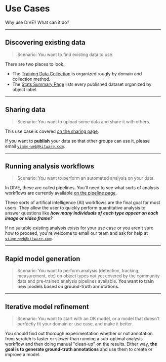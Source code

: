 # Use Cases

Why use DIVE?  What can it do?

---

## Discovering existing data

> Scenario: You want to find existing data to use.

There are two places to look.

* The [Training Data Collection](https://viame.kitware.com/#/collection/5e4c256ca0fc86aa03120c34) is organized rougly by domain and collection method.
* The [Stats Summary Page](https://viame.kitware.com/#/summary) lists every published dataset organized by object label.

---

## Sharing data

> Scenario: You want to upload some data and share it with others.

This use case is covered [on the sharing page](/Web-Version/#sharing-data-with-teams).

If you want to **publish** your data so that other groups can use it, please email <a href="mailto:viame-web@kitware.com">`viame-web@kitware.com`</a>.

---

## Running analysis workflows

> Scenario: You want to perform an automated analysis on your data.

In DIVE, these are called pipelines.  You'll need to see what sorts of analysis workflows are currently available [on the pipeline page](Pipeline-Documentation.md).

These sorts of artifical intelligence (AI) workflows are the final goal for most users.  They allow the user to quickly perform quantitative analysis to answer questions like **_how many individuals of each type appear on each image or video frame?_**

If no suitable existing analysis exists for your use case or you aren't sure how to proceed, you're welcome to email our team and ask for help at <a href="mailto:viame-web@kitware.com">`viame-web@kitware.com`</a>.

---

## Rapid model generation

> Scenario: You want to perform analysis (detection, tracking, measurement, etc) on object types not yet covered by the community data and pre-trained analysis pipelines available. **You want to train new models based on ground-truth annotations.**

---

## Iterative model refinement

> Scenario: You want to start with an OK model, or a model that doesn't perfectly fit your domain or use case, and make it better.

You should find out thorough experimentation whether or not annotation from scratch is faster or slower than running a sub-optimal analysis workflow and then doing manual "clean-up" on the results.  Either way, **the goal is to generate ground-truth annotations** and use them to create or improve a model.
